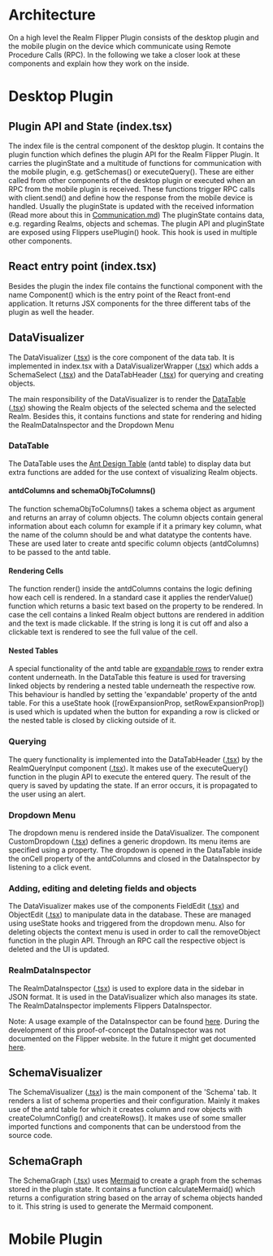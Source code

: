 
# Architecture

On a high level the Realm Flipper Plugin consists of the desktop plugin and the mobile plugin on the device which communicate using Remote Procedure Calls (RPC). In the following we take a closer look at these components and explain how they work on the inside.

# Desktop Plugin

## Plugin API and State (index.tsx)

The index file is the central component of the desktop plugin. It contains the plugin function which defines the plugin API for the Realm Flipper Plugin. It carries the pluginState and a multitude of functions for communication with the mobile plugin, e.g. getSchemas() or executeQuery(). These are either called from other components of the desktop plugin or executed when an RPC from the mobile plugin is received. These functions trigger RPC calls with client.send() and define how the response from the mobile device is handled. Usually the pluginState is updated with the received information (Read more about this in [Communication.md](Communication.md))
The pluginState contains data, e.g. regarding Realms, objects and schemas. The plugin API and pluginState are exposed using Flippers usePlugin() hook. This hook is used in multiple other components.

## React entry point (index.tsx)

Besides the plugin the index file contains the functional component with the name Component() which is the entry point of the React front-end application. It returns JSX components for the three different tabs of the plugin as well the header.

## DataVisualizer

The DataVisualizer ([.tsx](../realmFlipperPlugin/flipper-plugin-realm/src/pages/DataVisualizer.tsx)) is the core component of the data tab. It is implemented in index.tsx with a DataVisualizerWrapper ([.tsx](../realmFlipperPlugin/flipper-plugin-realm/src/components/DataVisualizerWrapper.tsx)) which adds a SchemaSelect ([.tsx](../realmFlipperPlugin/flipper-plugin-realm/src/components/SchemaSelect.tsx)) and the DataTabHeader ([.tsx](../realmFlipperPlugin/flipper-plugin-realm/src/components/DataTabHeader.tsx)) for querying and creating objects.

The main responsibility of the DataVisualizer is to render the [DataTable](#datatable) ([.tsx](../realmFlipperPlugin/flipper-plugin-realm/src/components/DataTable.tsx)) showing the Realm objects of the selected schema and the selected Realm. Besides this, it contains functions and state for rendering and hiding the RealmDataInspector and the Dropdown Menu

### DataTable

The DataTable uses the [Ant Design Table](https://ant.design/components/table/) (antd table) to display data but extra functions are added for the use context of visualizing Realm objects. 

#### antdColumns and schemaObjToColumns()

The function schemaObjToColumns() takes a schema object as argument and returns an array of column objects. The column objects contain general information about each column for example if it a primary key column, what the name of the column should be and what datatype the contents have. These are used later to create antd specific column objects (antdColumns) to be passed to the antd table.

#### Rendering Cells

The function render() inside the antdColumns contains the logic defining how each cell is rendered. In a standard case it applies the renderValue() function which returns a basic text based on the property to be rendered. In case the cell contains a linked Realm object buttons are rendered in addition and the text is made clickable. If the string is long it is cut off and also a clickable text is rendered to see the full value of the cell.

#### Nested Tables

A special functionality of the antd table are [expandable rows](https://ant.design/components/table/#components-table-demo-expand) to render extra content underneath. In the DataTable this feature is used for traversing linked objects by rendering a nested table underneath the respective row. This behaviour is handled by setting the 'expandable' property of the antd table. For this a useState hook ([rowExpansionProp, setRowExpansionProp]) is used which is updated when the button for expanding a row is clicked or the nested table is closed by clicking outside of it.

### Querying

The query functionality is implemented into the DataTabHeader ([.tsx](../realmFlipperPlugin/flipper-plugin-realm/src/components/DataTabHeader.tsx)) by the RealmQueryInput component ([.tsx](../realmFlipperPlugin/flipper-plugin-realm/src/components/Query.tsx)). It makes use of the executeQuery() function in the plugin API to execute the entered query. The result of the query is saved by updating the state. If an error occurs, it is propagated to the user using an alert.

### Dropdown Menu

The dropdown menu is rendered inside the DataVisualizer. The component CustomDropdown ([.tsx](../realmFlipperPlugin/flipper-plugin-realm/src/components/CustomDropdown.tsx)) defines a generic dropdown. Its menu items are specified using a property. The dropdown is opened in the DataTable inside the onCell property of the antdColumns and closed in the DataInspector by listening to a click event.

### Adding, editing and deleting fields and objects

The DataVisualizer makes use of the components FieldEdit ([.tsx](../realmFlipperPlugin/flipper-plugin-realm/src/components/objectManipulation/FieldEdit.tsx)) and ObjectEdit ([.tsx](../realmFlipperPlugin/flipper-plugin-realm/src/components/objectManipulation/ObjectEdit.tsx)) to manipulate data in the database. These are managed using useState hooks and triggered from the dropdown menu.
Also for deleting objects the context menu is used in order to call the removeObject function in the plugin API. Through an RPC call the respective object is deleted and the UI is updated. 

### RealmDataInspector

The RealmDataInspector ([.tsx](../realmFlipperPlugin/flipper-plugin-realm/src/components/RealmDataInspector.tsx)) is used to explore data in the sidebar in JSON format. It is used in the DataVisualizer which also manages its state. The RealmDataInspector implements Flippers DataInspector.

Note:
A usage example of the DataInspector can be found [here](https://fbflipper.com/docs/tutorial/js-custom/). During the development of this proof-of-concept the DataInspector was not documented on the Flipper website. In the future it might get documented [here](https://fbflipper.com/docs/extending/flipper-plugin/#datainspector).

## SchemaVisualizer

The SchemaVisualizer ([.tsx](../realmFlipperPlugin/flipper-plugin-realm/src/pages/SchemaVisualizer.tsx)) is the main component of the 'Schema' tab. It renders a list of schema properties and their configuration. Mainly it makes use of the antd table for which it creates column and row objects with createColumnConfig() and createRows().
It makes use of some smaller imported functions and components that can be understood from the source code.

## SchemaGraph

The SchemaGraph ([.tsx](../realmFlipperPlugin/flipper-plugin-realm/src/pages/SchemaGraph.tsx)) uses [Mermaid](https://mermaid-js.github.io/mermaid) to create a graph from the schemas stored in the plugin state. It contains a function calculateMermaid() which returns a configuration string based on the array of schema objects handed to it. This string is used to generate the Mermaid component.

# Mobile Plugin

